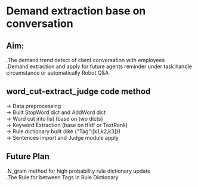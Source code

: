 # Demand extraction base on conversation
## Aim:
.The demand trend detect of client conversation with employees  <br> .Demand extraction and apply for future agents reminder under task handle circumstance or automatically Robot Q&A
## word_cut-extract_judge code method
-> Data preprocessing <br>
-> Built StopWord dict and AddWord dict <br>
-> Word cut into list (base on two dicts) <br>
-> Keyword Extraction (base on tfidf or TextRank) <br>
-> Rule dictionary built (like {"Tag":[k1,k2,k3]}) <br>
-> Sentences import and Judge module apply <br>
## Future Plan
.N_gram method for high probability rule dictionary update <br>
.The Rule for between Tags in Rule Dictionary
